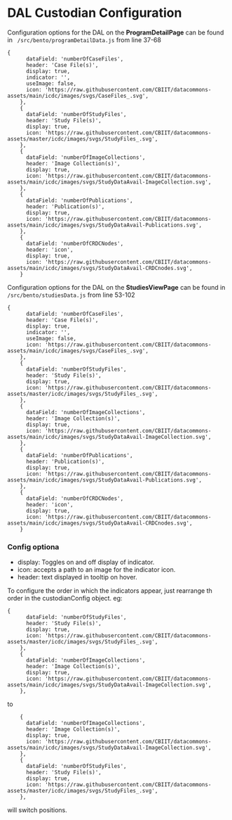 # DAL Custodian Configuration

Configuration options for the DAL on the **ProgramDetailPage** can be found in
``` /src/bento/programDetailData.js```
from line 37-68

```
{
      dataField: 'numberOfCaseFiles',
      header: 'Case File(s)',
      display: true,
      indicator: '',
      useImage: false,
      icon: 'https://raw.githubusercontent.com/CBIIT/datacommons-assets/main/icdc/images/svgs/CaseFiles_.svg',
    },
    {
      dataField: 'numberOfStudyFiles',
      header: 'Study File(s)',
      display: true,
      icon: 'https://raw.githubusercontent.com/CBIIT/datacommons-assets/master/icdc/images/svgs/StudyFiles_.svg',
    },
    {
      dataField: 'numberOfImageCollections',
      header: 'Image Collection(s)',
      display: true,
      icon: 'https://raw.githubusercontent.com/CBIIT/datacommons-assets/main/icdc/images/svgs/StudyDataAvail-ImageCollection.svg',
    },
    {
      dataField: 'numberOfPublications',
      header: 'Publication(s)',
      display: true,
      icon: 'https://raw.githubusercontent.com/CBIIT/datacommons-assets/main/icdc/images/svgs/StudyDataAvail-Publications.svg',
    },
    {
      dataField: 'numberOfCRDCNodes',
      header: 'icon',
      display: true,
      icon: 'https://raw.githubusercontent.com/CBIIT/datacommons-assets/main/icdc/images/svgs/StudyDataAvail-CRDCnodes.svg',
    }
```

Configuration options for the DAL on the **StudiesViewPage** can be found in
``` /src/bento/studiesData.js```
from line 53-102

```
{
      dataField: 'numberOfCaseFiles',
      header: 'Case File(s)',
      display: true,
      indicator: '',
      useImage: false,
      icon: 'https://raw.githubusercontent.com/CBIIT/datacommons-assets/main/icdc/images/svgs/CaseFiles_.svg',
    },
    {
      dataField: 'numberOfStudyFiles',
      header: 'Study File(s)',
      display: true,
      icon: 'https://raw.githubusercontent.com/CBIIT/datacommons-assets/master/icdc/images/svgs/StudyFiles_.svg',
    },
    {
      dataField: 'numberOfImageCollections',
      header: 'Image Collection(s)',
      display: true,
      icon: 'https://raw.githubusercontent.com/CBIIT/datacommons-assets/main/icdc/images/svgs/StudyDataAvail-ImageCollection.svg',
    },
    {
      dataField: 'numberOfPublications',
      header: 'Publication(s)',
      display: true,
      icon: 'https://raw.githubusercontent.com/CBIIT/datacommons-assets/main/icdc/images/svgs/StudyDataAvail-Publications.svg',
    },
    {
      dataField: 'numberOfCRDCNodes',
      header: 'icon',
      display: true,
      icon: 'https://raw.githubusercontent.com/CBIIT/datacommons-assets/main/icdc/images/svgs/StudyDataAvail-CRDCnodes.svg',
    }
```

### Config optiona
- display: Toggles on and off display of indicator.
- icon: accepts a path to an image for the indicator icon.
- header: text displayed in tooltip on hover.

To configure the order in which the indicators appear, just rearrange th order in the custodianConfig object.
eg: 

```    
{
      dataField: 'numberOfStudyFiles',
      header: 'Study File(s)',
      display: true,
      icon: 'https://raw.githubusercontent.com/CBIIT/datacommons-assets/master/icdc/images/svgs/StudyFiles_.svg',
    },
    {
      dataField: 'numberOfImageCollections',
      header: 'Image Collection(s)',
      display: true,
      icon: 'https://raw.githubusercontent.com/CBIIT/datacommons-assets/main/icdc/images/svgs/StudyDataAvail-ImageCollection.svg',
    }, 
```

to 

```
    {
      dataField: 'numberOfImageCollections',
      header: 'Image Collection(s)',
      display: true,
      icon: 'https://raw.githubusercontent.com/CBIIT/datacommons-assets/main/icdc/images/svgs/StudyDataAvail-ImageCollection.svg',
    },
    {
      dataField: 'numberOfStudyFiles',
      header: 'Study File(s)',
      display: true,
      icon: 'https://raw.githubusercontent.com/CBIIT/datacommons-assets/master/icdc/images/svgs/StudyFiles_.svg',
    }, 
```

will switch positions.